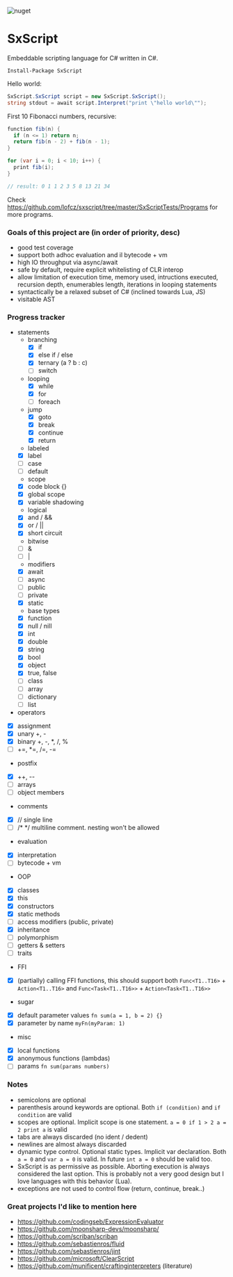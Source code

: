 ![nuget](https://img.shields.io/nuget/v/SxScript)

# SxScript

Embeddable scripting language for C# written in C#.  

```
Install-Package SxScript
```
Hello world:
```csharp
SxScript.SxScript script = new SxScript.SxScript();
string stdout = await script.Interpret("print \"hello world\"");
```

First 10 Fibonacci numbers, recursive:
```csharp
function fib(n) {
  if (n <= 1) return n;
  return fib(n - 2) + fib(n - 1);
}

for (var i = 0; i < 10; i++) {
  print fib(i);
}

// result: 0 1 1 2 3 5 8 13 21 34
```
Check https://github.com/lofcz/sxscript/tree/master/SxScriptTests/Programs for more programs.

### Goals of this project are (in order of priority, desc)  
- good test coverage
- support both adhoc evaluation and il bytecode + vm
- high IO throughput via async/await
- safe by default, require explicit whitelisting of CLR interop
- allow limitation of execution time, memory used, intructions executed, recursion depth, enumerables length, iterations in looping statements
- syntactically be a relaxed subset of C# (inclined towards Lua, JS)
- visitable AST

### Progress tracker  
- statements
  - branching
    - [x] if
    - [x] else if / else
    - [x] ternary (a ? b : c) 
    - [ ] switch
  - looping
    - [x] while
    - [x] for
    - [ ] foreach
  - jump
    - [x] goto
    - [x] break
    - [x] continue
    - [x] return
   - labeled
    - [x] label
    - [ ] case
    - [ ] default
   - scope
    - [x] code block {}
    - [x] global scope 
    - [x] variable shadowing
   - logical 
    - [x] and / &&
    - [x] or / ||
    - [x] short circuit
   - bitwise
    - [ ] &
    - [ ] |
   - modifiers
    - [x] await
    - [ ] async
    - [ ] public
    - [ ] private
    - [x] static
   - base types
    - [x] function 
    - [x] null / nill 
    - [x] int
    - [x] double
    - [x] string
    - [x] bool
    - [x] object
    - [x] true, false
    - [ ] class
    - [ ] array
    - [ ] dictionary
    - [ ] list   
 - operators
  - [x] assignment
  - [x] unary +, -
  - [x] binary +, -, *, /, %  
  - [ ] +=, *=, /=, -=
  - postfix  
   - [x] ++, --
   - [ ] arrays
   - [ ] object members   
 - comments
  - [x] // single line
  - [ ] /* */ multiline comment. nesting won't be allowed
- evaluation
 - [x] interpretation
 - [ ] bytecode + vm
- OOP
 - [x] classes
 - [x] this
 - [x] constructors
 - [x] static methods
 - [ ] access modifiers (public, private)
 - [x] inheritance
 - [ ] polymorphism
 - [ ] getters & setters
 - [ ] traits
- FFI
 - [x] (partially) calling FFI functions, this should support both `Func<T1..T16>` + `Action<T1..T16>` and `Func<Task<T1..T16>>` + `Action<Task<T1..T16>>`
- sugar
 - [x] default parameter values `fn sum(a = 1, b = 2) {}`
 - [x] parameter by name `myFn(myParam: 1)`
- misc
 - [x] local functions
 - [x] anonymous functions (lambdas)
 - [ ] params `fn sum(params numbers)` 
 
### Notes
- semicolons are optional
- parenthesis around keywords are optional. Both `if (condition)` and `if condition` are valid
- scopes are optional. Implicit scope is one statement. `a = 0 if 1 > 2 a = 2 print a` is valid
- tabs are always discarded (no ident / dedent)
- newlines are almost always discarded
- dynamic type control. Optional static types. Implicit var declaration. Both `a = 0` and `var a = 0` is valid. In future `int a = 0` should be valid too.
- SxScript is as permissive as possible. Aborting execution is always considered the last option. This is probably not a very good design but I love languages with this behavior (Lua).
- exceptions are not used to control flow (return, continue, break..)

### Great projects I'd like to mention here
- https://github.com/codingseb/ExpressionEvaluator
- https://github.com/moonsharp-devs/moonsharp/
- https://github.com/scriban/scriban
- https://github.com/sebastienros/fluid
- https://github.com/sebastienros/jint
- https://github.com/microsoft/ClearScript
- https://github.com/munificent/craftinginterpreters (literature)

